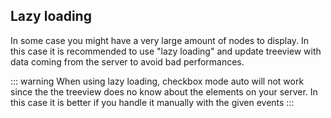 ## Lazy loading

In some case you might have a very large amount of nodes to display.
In this case it is recommended to use "lazy loading" and update treeview with
data coming from the server to avoid bad performances. 

::: warning
When using lazy loading, checkbox mode auto will not work since the the treeview does no know about the elements on your server. In this case it is better if you handle it manually with the given events
:::

